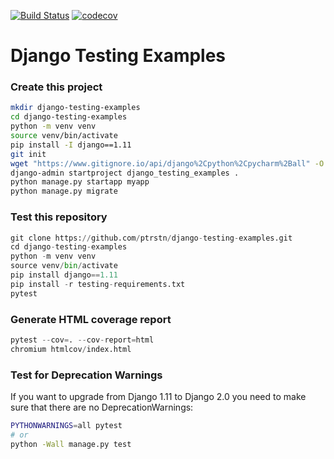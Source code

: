 [![Build Status](https://travis-ci.com/ptrstn/django-testing-examples.svg?branch=master)](https://travis-ci.com/ptrstn/django-testing-examples)
[![codecov](https://codecov.io/gh/ptrstn/django-testing-examples/branch/master/graph/badge.svg)](https://codecov.io/gh/ptrstn/django-testing-examples)
# Django Testing Examples

### Create this project
```bash
mkdir django-testing-examples
cd django-testing-examples
python -m venv venv
source venv/bin/activate
pip install -I django==1.11
git init
wget "https://www.gitignore.io/api/django%2Cpython%2Cpycharm%2Ball" -O .gitignore
django-admin startproject django_testing_examples .
python manage.py startapp myapp
python manage.py migrate
```
### Test this repository
```python
git clone https://github.com/ptrstn/django-testing-examples.git
cd django-testing-examples
python -m venv venv
source venv/bin/activate
pip install django==1.11
pip install -r testing-requirements.txt
pytest
```

### Generate HTML coverage report
```python
pytest --cov=. --cov-report=html
chromium htmlcov/index.html
```

### Test for Deprecation Warnings
If you want to upgrade from Django 1.11 to Django 2.0 you need to make sure that there are no DeprecationWarnings:
```bash
PYTHONWARNINGS=all pytest
# or
python -Wall manage.py test
```
